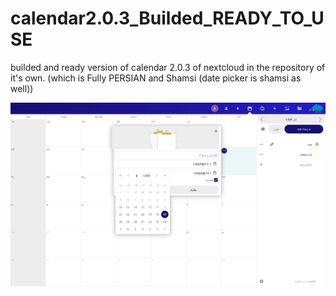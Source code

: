 # calendar2.0.3_Builded_READY_TO_USE

builded and ready version of calendar 2.0.3 of nextcloud in the repository of it's own. (which is Fully PERSIAN and Shamsi (date picker is shamsi as well))

![shamsi calendar](1c.png)
